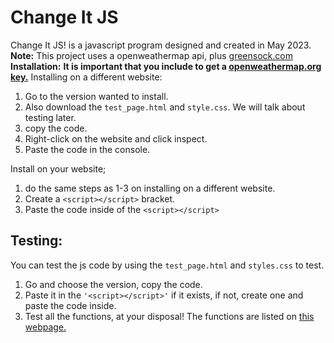 # Change It JS
Change It JS! is a javascript program designed and created in May 2023.
**Note:**
This project uses a openweathermap api, plus [greensock.com](https://greensock.com)
**Installation:**
**It is important that you include to get a [openweathermap.org key.](https://openweathermap.org)**
Installing on a different website:

 1. Go to the version wanted to install.
 2. Also download the `test_page.html` and `style.css`. We will talk about testing later.
 3. copy the code.
 4. Right-click on the website and click inspect. 
 5. Paste the code in the console.





Install on your website;
1. do the same steps as 1-3 on installing on a different website.
2. Create a `<script></script>` bracket.
3. Paste the code inside of the `<script></script>`
## Testing:
You can test the js code by using the `test_page.html` and `styles.css` to test.
1. Go and choose the version, copy the code.
2. Paste it in the `'<script></script>'` if it exists, if not, create one and paste the code inside.
3. Test all the functions, at your disposal! The functions are listed on [this webpage.](https://tinyurl.com/changeitjs)
